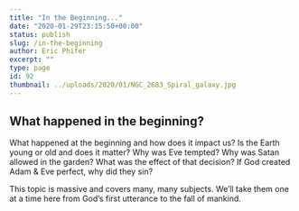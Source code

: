 ```yaml
---
title: "In the Beginning..."
date: "2020-01-29T23:15:50+00:00"
status: publish
slug: /in-the-beginning
author: Eric Phifer
excerpt: ""
type: page
id: 92
thumbnail: ../uploads/2020/01/NGC_2683_Spiral_galaxy.jpg
---
```


## What happened in the beginning?

What happened at the beginning and how does it impact us? Is the Earth young or old and does it matter? Why was Eve tempted? Why was Satan allowed in the garden? What was the effect of that decision? If God created Adam &amp; Eve perfect, why did they sin?

This topic is massive and covers many, many subjects. We’ll take them one at a time here from God’s first utterance to the fall of mankind.
